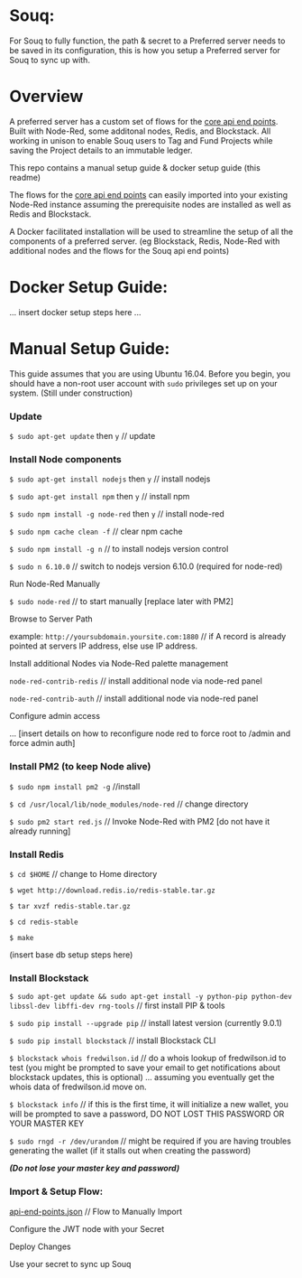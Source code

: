 # Souq:

For Souq to fully function, the path & secret to a Preferred server needs to be saved in its configuration, this is how you setup a Preferred server for Souq to sync up with.

# Overview

A preferred server has a custom set of flows for the [core api end points](https://github.com/cryptocracy/flows/blob/master/node-red/flows.json). Built with Node-Red, some additonal nodes, Redis, and Blockstack. All working in unison to enable Souq users to Tag and Fund Projects while saving the Project details to an immutable ledger.

This repo contains a manual setup guide & docker setup guide (this readme)

The flows for the [core api end points](https://github.com/cryptocracy/flows/blob/master/node-red/flows.json) can easily imported into your existing Node-Red instance assuming the prerequisite nodes are installed as well as Redis and Blockstack.

A Docker facilitated installation will be used to streamline the setup of all the components of a preferred server. (eg Blockstack, Redis, Node-Red with additional nodes and the flows for the Souq api end points) 

# Docker Setup Guide:

... insert docker setup steps here ...


# Manual Setup Guide:

This guide assumes that you are using Ubuntu 16.04. Before you begin, you should have a non-root user account with `sudo` privileges set up on your system. (Still under construction)

### Update 

`$ sudo apt-get update` then `y`  // update 

### Install Node components

`$ sudo apt-get install nodejs` then `y`  // install nodejs

`$ sudo apt-get install npm` then `y`  // install npm

`$ sudo npm install -g node-red` then `y`  // install node-red

`$ sudo npm cache clean -f` // clear npm cache

`$ sudo npm install -g n` // to install nodejs version control

`$ sudo n 6.10.0` // switch to nodejs version 6.10.0 (required for node-red)

Run Node-Red Manually

`$ sudo node-red`  // to start manually [replace later with PM2] 

Browse to Server Path

example: `http://yoursubdomain.yoursite.com:1880` // if A record is already pointed at servers IP address, else use IP address.

Install additional Nodes via Node-Red palette management

`node-red-contrib-redis`  // install additional node via node-red panel

`node-red-contrib-auth`   // install additional node via node-red panel

Configure admin access

... [insert details on how to reconfigure node red to force root to /admin and force admin auth]

### Install PM2 (to keep Node alive)

`$ sudo npm install pm2 -g`  //install 

`$ cd /usr/local/lib/node_modules/node-red`  // change directory

`$ sudo pm2 start red.js`  // Invoke Node-Red with PM2 [do not have it already running]

### Install Redis

`$ cd $HOME` // change to Home directory

`$ wget http://download.redis.io/redis-stable.tar.gz`

`$ tar xvzf redis-stable.tar.gz`

`$ cd redis-stable`

`$ make`

(insert base db setup steps here)

### Install Blockstack

`$ sudo apt-get update && sudo apt-get install -y python-pip python-dev libssl-dev libffi-dev rng-tools` // first install PIP & tools

`$ sudo pip install --upgrade pip`  // install latest version (currently 9.0.1)

`$ sudo pip install blockstack` // install Blockstack CLI

`$ blockstack whois fredwilson.id` // do a whois lookup of fredwilson.id to test (you might be prompted to save your email to get notifications about blockstack updates, this is optional) ... assuming you eventually get the whois data of fredwilson.id move on.

`$ blockstack info`  // if this is the first time, it will initialize a new wallet, you will be prompted to save a password, DO NOT LOST THIS PASSWORD OR YOUR MASTER KEY

`$ sudo rngd -r /dev/urandom` // might be required if you are having troubles generating the wallet (if it stalls out when creating the password)

***(Do not lose your master key and password)***

### Import & Setup Flow:

[api-end-points.json](https://github.com/cryptocracy/flows/blob/master/node-red/flows.json) // Flow to Manually Import

Configure the JWT node with your Secret

Deploy Changes

Use your secret to sync up Souq
